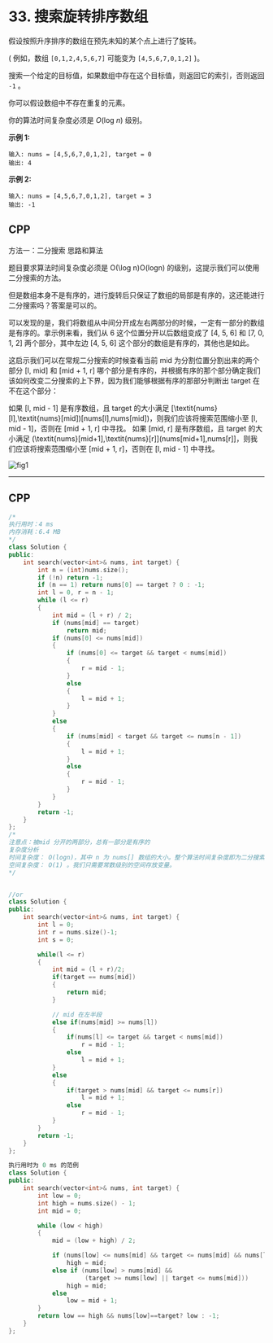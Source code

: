 # 33. 搜索旋转排序数组

假设按照升序排序的数组在预先未知的某个点上进行了旋转。

( 例如，数组 `[0,1,2,4,5,6,7]` 可能变为 `[4,5,6,7,0,1,2]` )。

搜索一个给定的目标值，如果数组中存在这个目标值，则返回它的索引，否则返回 `-1` 。

你可以假设数组中不存在重复的元素。

你的算法时间复杂度必须是 *O*(log *n*) 级别。

**示例 1:**

```
输入: nums = [4,5,6,7,0,1,2], target = 0
输出: 4
```

**示例 2:**

```
输入: nums = [4,5,6,7,0,1,2], target = 3
输出: -1
```





## CPP

方法一：二分搜索
思路和算法

题目要求算法时间复杂度必须是 O(\log n)O(logn) 的级别，这提示我们可以使用二分搜索的方法。

但是数组本身不是有序的，进行旋转后只保证了数组的局部是有序的，这还能进行二分搜索吗？答案是可以的。

可以发现的是，我们将数组从中间分开成左右两部分的时候，一定有一部分的数组是有序的。拿示例来看，我们从 6 这个位置分开以后数组变成了 [4, 5, 6] 和 [7, 0, 1, 2] 两个部分，其中左边 [4, 5, 6] 这个部分的数组是有序的，其他也是如此。

这启示我们可以在常规二分搜索的时候查看当前 mid 为分割位置分割出来的两个部分 [l, mid] 和 [mid + 1, r] 哪个部分是有序的，并根据有序的那个部分确定我们该如何改变二分搜索的上下界，因为我们能够根据有序的那部分判断出 target 在不在这个部分：

如果 [l, mid - 1] 是有序数组，且 target 的大小满足 [\textit{nums}[l],\textit{nums}[mid])[nums[l],nums[mid])，则我们应该将搜索范围缩小至 [l, mid - 1]，否则在 [mid + 1, r] 中寻找。
如果 [mid, r] 是有序数组，且 target 的大小满足 (\textit{nums}[mid+1],\textit{nums}[r]](nums[mid+1],nums[r]]，则我们应该将搜索范围缩小至 [mid + 1, r]，否则在 [l, mid - 1] 中寻找。

![fig1](https://assets.leetcode-cn.com/solution-static/33/33_fig1.png)



***

## CPP

```cpp
/*
执行用时：4 ms
内存消耗：6.4 MB
*/
class Solution {
public:
    int search(vector<int>& nums, int target) {
        int n = (int)nums.size();
        if (!n) return -1;
        if (n == 1) return nums[0] == target ? 0 : -1;
        int l = 0, r = n - 1;
        while (l <= r)
        {
            int mid = (l + r) / 2;
            if (nums[mid] == target)
                return mid;
            if (nums[0] <= nums[mid])
            {
                if (nums[0] <= target && target < nums[mid])
                {
                    r = mid - 1;
                }
                else
                {
                    l = mid + 1;
                }
            }
            else
            {
                if (nums[mid] < target && target <= nums[n - 1])
                {
                    l = mid + 1;
                }
                else
                {
                    r = mid - 1;
                }
            }
        }
        return -1;
    }
};
/*
注意点：被mid 分开的两部分，总有一部分是有序的
复杂度分析
时间复杂度： O(logn)，其中 n 为 nums[] 数组的大小。整个算法时间复杂度即为二分搜索的时间复杂度 O(logn)。
空间复杂度： O(1) 。我们只需要常数级别的空间存放变量。
*/


//or 
class Solution {
public:
    int search(vector<int>& nums, int target) {
        int l = 0; 
        int r = nums.size()-1;
        int s = 0;

        while(l <= r)
        {
            int mid = (l + r)/2;
            if(target == nums[mid]) 
            {
                return mid;
            }

            // mid 在左半段
            else if(nums[mid] >= nums[l])
            {
                if(nums[l] <= target && target < nums[mid])
                    r = mid - 1;
                else    
                    l = mid + 1;
            }
            else 
            {
                if(target > nums[mid] && target <= nums[r])
                    l = mid + 1;
                else
                    r = mid - 1;
            }      
        }
        return -1;
    }
};
```



```cpp
执行用时为 0 ms 的范例
class Solution {
public:
    int search(vector<int>& nums, int target) {
        int low = 0;
        int high = nums.size() - 1;
        int mid = 0;

        while (low < high)
        {
            mid = (low + high) / 2;

            if (nums[low] <= nums[mid] && target <= nums[mid] && nums[low] <= target)     
                high = mid;
            else if (nums[low] > nums[mid] &&
                     (target >= nums[low] || target <= nums[mid]))     
                high = mid;
            else                                   
                low = mid + 1;
        }
        return low == high && nums[low]==target? low : -1;
    }
};
```

